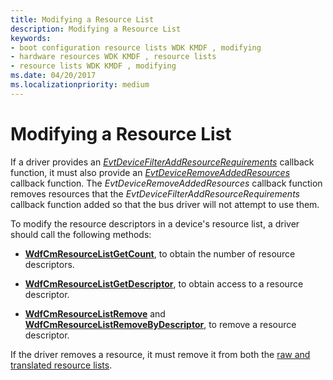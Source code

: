 ```yaml
---
title: Modifying a Resource List
description: Modifying a Resource List
keywords:
- boot configuration resource lists WDK KMDF , modifying
- hardware resources WDK KMDF , resource lists
- resource lists WDK KMDF , modifying
ms.date: 04/20/2017
ms.localizationpriority: medium
---
```


# Modifying a Resource List


If a driver provides an [*EvtDeviceFilterAddResourceRequirements*](/windows-hardware/drivers/ddi/wdffdo/nc-wdffdo-evt_wdf_device_filter_resource_requirements) callback function, it must also provide an [*EvtDeviceRemoveAddedResources*](/windows-hardware/drivers/ddi/wdffdo/nc-wdffdo-evt_wdf_device_remove_added_resources) callback function. The *EvtDeviceRemoveAddedResources* callback function removes resources that the *EvtDeviceFilterAddResourceRequirements* callback function added so that the bus driver will not attempt to use them.

To modify the resource descriptors in a device's resource list, a driver should call the following methods:

-   [**WdfCmResourceListGetCount**](/windows-hardware/drivers/ddi/wdfresource/nf-wdfresource-wdfcmresourcelistgetcount), to obtain the number of resource descriptors.

-   [**WdfCmResourceListGetDescriptor**](/windows-hardware/drivers/ddi/wdfresource/nf-wdfresource-wdfcmresourcelistgetdescriptor), to obtain access to a resource descriptor.

-   [**WdfCmResourceListRemove**](/windows-hardware/drivers/ddi/wdfresource/nf-wdfresource-wdfcmresourcelistremove) and [**WdfCmResourceListRemoveByDescriptor**](/windows-hardware/drivers/ddi/wdfresource/nf-wdfresource-wdfcmresourcelistremovebydescriptor), to remove a resource descriptor.

If the driver removes a resource, it must remove it from both the [raw and translated resource lists](raw-and-translated-resources.md).

 

